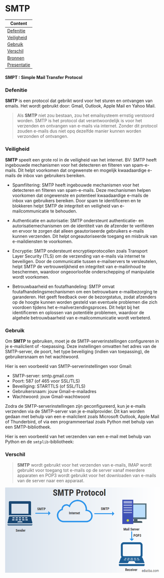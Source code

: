 # SMTP

| Content    | 
| -------- | 
| [Defenitie](#Defenitie)  |
| [Veiligheid](#Veiligheid) |
| [Gebruik](#Gebruik) |
| [Verschil](#Verschil)    |
|[Bronnen](SMPT1.md)|
|[Presentatie](presentie.html)


#### SMPT : Simple Mail Transfer Protocol

### Defenitie

**SMTP** is een protocol dat gebrikt word voor het sturen en ontvangen van emails. Het wordt gebruikt door: Gmail, Outlook, Apple Mail en Yahoo Mail.

>Als **SMTP** niet zou bestaan, zou het emailsysteem ernstig verstoord worden. SMTP is het protocol dat verantwoordelijk is voor het verzenden en ontvangen van e-mails via internet. Zonder dit protocol zouden e-mails dus niet opq dezelfde manier kunnen worden verzonden of ontvangen.

### Veiligheid

**SMTP** speelt een grote rol in de veiligheid van het internet.
BV: SMTP heeft ingebouwde mechanismen voor het detecteren en filteren van spam-e-mails. Dit helpt voorkomen dat ongewenste en mogelijk kwaadaardige e-mails de inbox van gebruikers bereiken. 

- Spamfiltering: SMTP heeft ingebouwde mechanismen voor het detecteren en filteren van spam-e-mails. Deze mechanismen helpen voorkomen dat ongewenste en potentieel kwaadaardige e-mails de inbox van gebruikers bereiken. Door spam te identificeren en te blokkeren helpt SMTP de integriteit en veiligheid van e-mailcommunicatie te behouden.

- Authenticatie en autorisatie: SMTP ondersteunt authenticatie- en autorisatiemechanismen om de identiteit van de afzender te verifiëren en ervoor te zorgen dat alleen geautoriseerde gebruikers e-mails kunnen verzenden. Dit helpt ongeautoriseerde toegang en misbruik van e-maildiensten te voorkomen.

- Encryptie: SMTP ondersteunt encryptieprotocollen zoals Transport Layer Security (TLS) om de verzending van e-mails via internet te beveiligen. Door de communicatie tussen e-mailservers te versleutelen, helpt SMTP de vertrouwelijkheid en integriteit van e-mailinhoud te beschermen, waardoor ongeoorloofde onderschepping of manipulatie wordt voorkomen.

- Betrouwbaarheid en foutafhandeling: SMTP omvat foutafhandelingsmechanismen om een ​​betrouwbare e-mailbezorging te garanderen. Het geeft feedback over de bezorgstatus, zodat     afzenders op de hoogte kunnen worden gesteld van eventuele problemen die zich voordoen tijdens het e-mailverzendingsproces. Dit helpt bij het identificeren en oplossen van potentiële problemen, waardoor de algehele betrouwbaarheid van e-mailcommunicatie wordt verbeterd.

### Gebruik

Om **SMTP** te gebruiken, moet je de SMTP-serverinstellingen configureren in je e-mailclient of -toepassing. Deze instellingen omvatten het adres van de SMTP-server, de poort, het type beveiliging (indien van toepassing), de gebruikersnaam en het wachtwoord.

Hier is een voorbeeld van SMTP-serverinstellingen voor Gmail:

- SMTP-server: smtp.gmail.com
- Poort: 587 (of 465 voor SSL/TLS)
- Beveiliging: STARTTLS (of SSL/TLS)
- Gebruikersnaam: jouw Gmail-e-mailadres
- Wachtwoord: jouw Gmail-wachtwoord

Zodra de SMTP-serverinstellingen zijn geconfigureerd, kun je e-mails verzenden via de SMTP-server van je e-mailprovider. Dit kan worden gedaan met behulp van een e-mailclient zoals Microsoft Outlook, Apple Mail of Thunderbird, of via een programmeertaal zoals Python met behulp van een SMTP-bibliotheek.

Hier is een voorbeeld van het verzenden van een e-mail met behulp van Python en de `smtplib`-bibliotheek:



### Verschil

>**SMTP** wordt gebruikt voor het verzenden van e-mails, IMAP wordt gebruikt voor toegang tot e-mails op de server vanaf meerdere apparaten en POP3 wordt gebruikt voor het downloaden van e-mails van de server naar een apparaat.

![SMTP Diagram](img/smtp-protocol.png)

